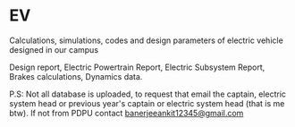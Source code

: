 # EV
Calculations, simulations, codes and design parameters of electric vehicle designed in our campus


Design report, 
Electric Powertrain Report,
Electric Subsystem Report,
Brakes calculations,
Dynamics data.



P.S: Not all database is uploaded, to request that email the captain, electric system head or previous year's captain or electric system head (that is me btw).
If not from PDPU contact banerjeeankit12345@gmail.com
